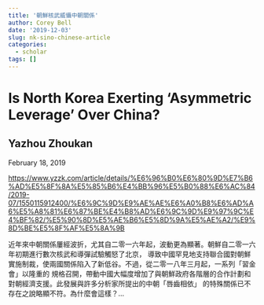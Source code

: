 ```yaml
---
title: '朝鮮核武威懾中朝關係'
author: Corey Bell
date: '2019-12-03'
slug: nk-sino-chinese-article
categories:
  - scholar
tags: []
---
```

# Is North Korea Exerting ‘Asymmetric Leverage’ Over China?

## Yazhou Zhoukan
February 18, 2019

https://www.yzzk.com/article/details/%E6%96%B0%E6%80%9D%E7%B6%AD%E5%8F%8A%E5%85%B6%E4%BB%96%E5%B0%88%E6%AC%84/2019-07/1550115912400/%E6%9C%9D%E9%AE%AE%E6%A0%B8%E6%AD%A6%E5%A8%81%E6%87%BE%E4%B8%AD%E6%9C%9D%E9%97%9C%E4%BF%82/%E5%90%8D%E5%AE%B6%E5%8D%9A%E5%AE%A2/%E9%8D%BE%E5%8F%AF%E5%8A%9B

近年來中朝關係屢經波折，尤其自二零一六年起，波動更為顯著。朝鮮自二零一六年初期進行數次核武和導彈試驗觸怒了北京，
導致中國罕見地支持聯合國對朝鮮實施制裁，使兩國關係陷入了新低谷。不過，從二零一八年三月起，一系列「習金會」以隆重的
規格召開，帶動中國大幅度增加了與朝鮮政府各階層的合作計劃和對朝經濟支援。此發展與許多分析家所提出的中朝「唇齒相依」
的特殊關係已不存在之說略顯不符。為什麼會這樣？...
